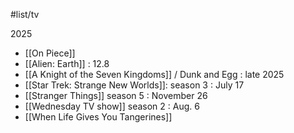 #list/tv

2025

- [[On Piece]]
- [[Alien: Earth]] : 12.8
- [[A Knight of the Seven Kingdoms]] / Dunk and Egg : late 2025
- [[Star Trek: Strange New Worlds]]: season 3 : July 17
- [[Stranger Things]]  season 5 : November 26
- [[Wednesday TV show]] season 2 :  Aug. 6
- [[When Life Gives You Tangerines]]
